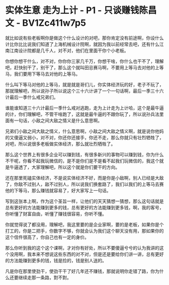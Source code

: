 # 实体生意 走为上计 - P1 - 只谈赚钱陈昌文 - BV1Zc411w7p5

就比如说有些老板啊你是做这个什么设计的对吧，那你肯定没有前途啊，你设什么计比你比比说我们知道了上海机械设计院啊，就因为我以前经常去吧，还有什么江南江南设计院都是几千人，对不对，他们在里面干你个小老板。

你想你想干什么，对不对，你你你三家几千万，你想干啥，你什么也干不了，理解吧，赶快别干了，别干了，那么这个就叫田忌赛马啊，不要用上等马去对他的上等马，我们要用下等马去对他的上等马。

什么叫下等马对他的上等马，就是就是哥们儿，你实体经济玩的好，老子不玩了，那就理解吧，所以说孙子所以说这个三十六计讲了一个一句话啊，最后一季三十六计最后一季什么戒兄弟们。

谁能谁知道三十六计最后一季什么戒对逃跑，走为上计走为上计哈，这个是最牛逼的计，你们理解吧，不管干啥跑了，这就是最牛逼的不跟你玩了，所以说孙兵法里面有一句话，小敌之间大敌之情义是什么意思啊。

兄弟们小敌之间大敌之情义，什么意思啊，小敌之间大敌之情义啊，就是说你他妈的又傻逼又弱小，对不对，你还你还接手，你还不走，那么你就只有壮烈牺牲了，对吧，所以说很多老板做实体经济，那么就壮烈牺牲了。

那么这个世界上有很多企业可以赚到钱，有很多新兴的事物可以赚到钱，你为什么不干呢，你看不起我玩微信的，是不是你们是不是看不起我们玩微信的，我这个就是牛逼透了，大家理解吧，所以这个就是你们要干的方向。

还在那里死磕实体经济，不是说实体经济不好，而是你是小敌啊，别人已经是大敌了，你敌不过别人，敌不过别人，所以说我们换套路了，我们以我们的上等马去赛他的下等马，那么赚钱就容易了，好大家写上一句话。

写到这张本上啊，作为这个圣旨一样，让他们的天天猜想一猜想，那么这句话就是总有更好的方法能赚到更多的钱，总有更好的方法能赚到更多钱，啊，我的客号，你听懂了财富自由，听懂了赚钱很容易，你听不懂。

你就觉得说了都没用，理解吧，我这里要的是企业家啊，要的是老板，如果你是个打工的，你是二把手，你数字不够，你就会认为我们这个聊天没有用，那如果你的这个信件很高了，你自己也有一定的身价。

那么你听到我的这个这个课啊，才对你有好处，所以不要傻逼兮兮的认为我讲的这个没用啊，我本来不想说这些东西的对不对，但是还是要给你们讲一讲，总有更好的方法能赚到更多的钱，钱是捡的，钱是别人送的。

凡是你在那里使劲干，使劲干干了好几年还不赚钱，那就说明你走错了路，你为什么还要继续走那一条路，對不對。

